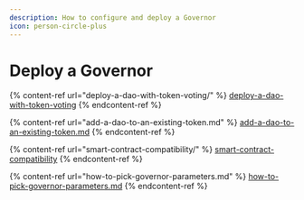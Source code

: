 ```yaml
---
description: How to configure and deploy a Governor
icon: person-circle-plus
---
```


# Deploy a Governor

{% content-ref url="deploy-a-dao-with-token-voting/" %}
[deploy-a-dao-with-token-voting](deploy-a-dao-with-token-voting/)
{% endcontent-ref %}

{% content-ref url="add-a-dao-to-an-existing-token.md" %}
[add-a-dao-to-an-existing-token.md](add-a-dao-to-an-existing-token.md)
{% endcontent-ref %}

{% content-ref url="smart-contract-compatibility/" %}
[smart-contract-compatibility](smart-contract-compatibility/)
{% endcontent-ref %}

{% content-ref url="how-to-pick-governor-parameters.md" %}
[how-to-pick-governor-parameters.md](how-to-pick-governor-parameters.md)
{% endcontent-ref %}
